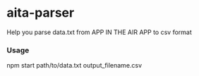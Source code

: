 # aita-parser

Help you parse data.txt from  APP IN THE AIR APP to csv format

### Usage
npm start path/to/data.txt output_filename.csv

